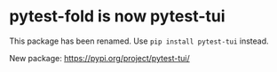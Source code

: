 # pytest-fold is now pytest-tui

This package has been renamed. Use `pip install pytest-tui` instead.

New package: https://pypi.org/project/pytest-tui/
